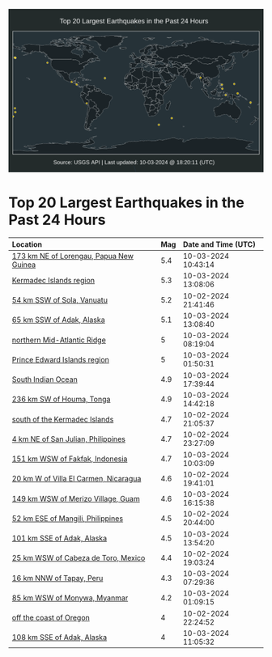 ![Map](./map.png)

# Top 20 Largest Earthquakes in the Past 24 Hours

| Location | Mag | Date and Time (UTC) |
|:---|:---|:---|
| [173 km NE of Lorengau, Papua New Guinea](https://earthquake.usgs.gov/earthquakes/eventpage/us6000nw94) | 5.4 | 10-03-2024 10:43:14 |
| [Kermadec Islands region](https://earthquake.usgs.gov/earthquakes/eventpage/us6000nw9u) | 5.3 | 10-03-2024 13:08:06 |
| [54 km SSW of Sola, Vanuatu](https://earthquake.usgs.gov/earthquakes/eventpage/us6000nw6c) | 5.2 | 10-02-2024 21:41:46 |
| [65 km SSW of Adak, Alaska](https://earthquake.usgs.gov/earthquakes/eventpage/us6000nw9t) | 5.1 | 10-03-2024 13:08:40 |
| [northern Mid-Atlantic Ridge](https://earthquake.usgs.gov/earthquakes/eventpage/us6000nw8l) | 5 | 10-03-2024 08:19:04 |
| [Prince Edward Islands region](https://earthquake.usgs.gov/earthquakes/eventpage/us6000nw77) | 5 | 10-03-2024 01:50:31 |
| [South Indian Ocean](https://earthquake.usgs.gov/earthquakes/eventpage/us6000nwc7) | 4.9 | 10-03-2024 17:39:44 |
| [236 km SW of Houma, Tonga](https://earthquake.usgs.gov/earthquakes/eventpage/us6000nwau) | 4.9 | 10-03-2024 14:42:18 |
| [south of the Kermadec Islands](https://earthquake.usgs.gov/earthquakes/eventpage/us6000nw66) | 4.7 | 10-02-2024 21:05:37 |
| [4 km NE of San Julian, Philippines](https://earthquake.usgs.gov/earthquakes/eventpage/us6000nw6t) | 4.7 | 10-02-2024 23:27:09 |
| [151 km WSW of Fakfak, Indonesia](https://earthquake.usgs.gov/earthquakes/eventpage/us6000nw8x) | 4.7 | 10-03-2024 10:03:09 |
| [20 km W of Villa El Carmen, Nicaragua](https://earthquake.usgs.gov/earthquakes/eventpage/us6000nw5b) | 4.6 | 10-02-2024 19:41:01 |
| [149 km WSW of Merizo Village, Guam](https://earthquake.usgs.gov/earthquakes/eventpage/us6000nwbq) | 4.6 | 10-03-2024 16:15:38 |
| [52 km ESE of Mangili, Philippines](https://earthquake.usgs.gov/earthquakes/eventpage/us6000nw62) | 4.5 | 10-02-2024 20:44:00 |
| [101 km SSE of Adak, Alaska](https://earthquake.usgs.gov/earthquakes/eventpage/us6000nwa7) | 4.5 | 10-03-2024 13:54:20 |
| [25 km WSW of Cabeza de Toro, Mexico](https://earthquake.usgs.gov/earthquakes/eventpage/us6000nw51) | 4.4 | 10-02-2024 19:03:24 |
| [16 km NNW of Tapay, Peru](https://earthquake.usgs.gov/earthquakes/eventpage/us6000nw8d) | 4.3 | 10-03-2024 07:29:36 |
| [85 km WSW of Monywa, Myanmar](https://earthquake.usgs.gov/earthquakes/eventpage/us6000nw74) | 4.2 | 10-03-2024 01:09:15 |
| [off the coast of Oregon](https://earthquake.usgs.gov/earthquakes/eventpage/us6000nw6j) | 4 | 10-02-2024 22:24:52 |
| [108 km SSE of Adak, Alaska](https://earthquake.usgs.gov/earthquakes/eventpage/us6000nw9b) | 4 | 10-03-2024 11:05:32 |
